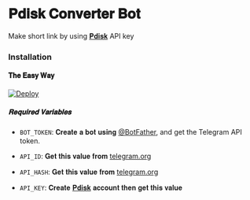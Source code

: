# 𝐏𝐝𝐢𝐬𝐤 𝐂𝐨𝐧𝐯𝐞𝐫𝐭𝐞𝐫 𝐁𝐨𝐭
Make short link by using [𝐏𝐝𝐢𝐬𝐤](https://www.cofilink.com/use-api/) API key
### Installation

#### 𝐓𝐡𝐞 𝐄𝐚𝐬𝐲 𝐖𝐚𝐲

[![Deploy](https://www.herokucdn.com/deploy/button.svg)](https://heroku.com/deploy?template=https://github.com/srimanis/Pdisk-post)

##### 𝐑𝐞𝐪𝐮𝐢𝐫𝐞𝐝 𝐕𝐚𝐫𝐢𝐚𝐛𝐥𝐞𝐬

* `BOT_TOKEN`: 𝐂𝐫𝐞𝐚𝐭𝐞 𝐚 𝐛𝐨𝐭 𝐮𝐬𝐢𝐧𝐠 [@BotFather](https://telegram.dog/BotFather), and get the Telegram API token.

* `API_ID`: 𝐆𝐞𝐭 𝐭𝐡𝐢𝐬 𝐯𝐚𝐥𝐮𝐞 𝐟𝐫𝐨𝐦 [telegram.org](https://my.telegram.org/apps)
* `API_HASH`: 𝐆𝐞𝐭 𝐭𝐡𝐢𝐬 𝐯𝐚𝐥𝐮𝐞 𝐟𝐫𝐨𝐦 [telegram.org](https://my.telegram.org/apps)
* `API_KEY`: 𝐂𝐫𝐞𝐚𝐭𝐞 [𝐏𝐝𝐢𝐬𝐤](https://www.cofilink.com/use-api) 𝐚𝐜𝐜𝐨𝐮𝐧𝐭 𝐭𝐡𝐞𝐧 𝐠𝐞𝐭 𝐭𝐡𝐢𝐬 𝐯𝐚𝐥𝐮𝐞



